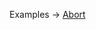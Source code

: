 <p class="ExampleLinks">Examples <span class="ExampleLinksTitleSeparator">-></span> <a href="../../examples/transport-http-abort">Abort</a></p>

